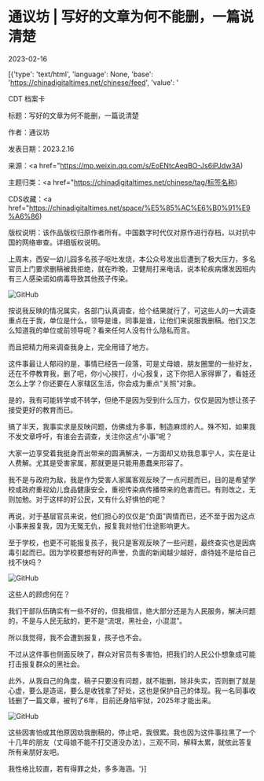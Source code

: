 # 通议坊 | 写好的文章为何不能删，一篇说清楚

2023-02-16

[{'type': 'text/html', 'language': None, 'base': 'https://chinadigitaltimes.net/chinese/feed', 'value': '

CDT 档案卡

标题：写好的文章为何不能删，一篇说清楚

作者：通议坊

发表日期：2023.2.16

来源：<a href="https://mp.weixin.qq.com/s/EoENtcAeqBO-Js6iPJdw3A)

主题归类：<a href="https://chinadigitaltimes.net/chinese/tag/标签名称)

CDS收藏：<a href="https://chinadigitaltimes.net/space/%E5%85%AC%E6%B0%91%E9%A6%86)

版权说明：该作品版权归原作者所有。中国数字时代仅对原作进行存档，以对抗中国的网络审查。详细版权说明。





上周末，西安一幼儿园多名孩子呕吐发烧，本公众号发出后遭到了极大压力，多名官员上门要求删稿被我拒绝，就在昨晚，卫健局打来电话，说本轮疾病爆发因班内有三人感染诺如病毒导致其他孩子传染。

![GitHub](https://chinadigitaltimes.net/chinese/files/2023/02/post-693036-63ee31a3c2159.png)

按说我反映的情况属实，各部门认真调查，给个结果就行了，可这些人的一大调查重点在于我，单位是什么，领导是谁，同事是谁，让他们来说服我删稿。他们又怎么知道我的单位或前领导呢？看来任何人没有什么隐私而言。

而且把精力用来调查我身上，完全用错了地方。

这件事最让人郁闷的是，事情已经告一段落，可是丈母娘，朋友圈里的一些好友，还在不停教育我，删了吧，你小心挨打，小心报复，这下你把人家得罪了，看娃还怎么上学？你还要在人家辖区生活，你会成为重点“关照”对象。

是的，我有可能转学或不转学，但绝不是因为受到什么压力，仅仅是因为想让孩子接受更好的教育而已。

搞了半天，我事实求是反映问题，仿佛成为多事，制造麻烦的人。殊不知，如果我不发文章呼吁，有谁会去调查，关注你这点“小事”呢？

大家一边享受着我挺身而出带来的圆满解决，一方面却又劝我息事宁人，实在是让人费解。尤其是受害家属，那就更是只能用愚蠢来形容了。

我不是与政府为敌，我是作为受害人家属客观反映了一点问题而已，目的是希望学校或政府重视幼儿食品健康安全，重视传染病传播带来的危害而已。有则改之，无则加勉。对于这样的好公民，又有什么好惧怕的呢？

再说，对于基层官员来说，他们担心的仅仅是“负面”舆情而已，还不至于因为这点小事来报复我，因为无冤无仇，报复我对他们仕途影响更大。

至于学校，也更不可能报复孩子，我只是客观反映了一些问题，最终查实也是因病毒引起而已。因为学校要想有好的声誉，负面的新闻越少越好，虐待娃不是给自己找不快吗？

![GitHub](https://chinadigitaltimes.net/chinese/files/2023/02/post-693036-63ee31a564755.)

这些人的顾虑何在？

我们干部队伍确实有一些不好的，但我相信，绝大部分还是为人民服务，解决问题的，不是与人民无敌的，更不是“流氓，黑社会，小混混”。

所以我觉得，我不会遭到报复，孩子也不会。

不过从这件事也侧面反映了，群众对官员有多害怕，把我们的人民公仆想象成可能打击报复群众的黑社会。

此外，从我自己的角度，稿子只要没有问题，就不能删，除非失实，否则删了就是心虚，要么是造谣，要么是收钱拿了好处，这也是保护自己的体现。我一名同事收钱删了一篇文章，被判了6年，目前还身陷牢狱，2025年才能出来。

![GitHub](https://chinadigitaltimes.net/chinese/files/2023/02/post-693036-63ee31a871d62.png)

这些因害怕或其他原因劝我删稿的，停止吧，我很累。我也因为这件事拉黑了一个十几年的朋友（丈母娘不能不打交道没办法），三观不同，解释太累，就依此答复所有亲朋好友吧。

我性格比较直，若有得罪之处，多多海涵。'}]